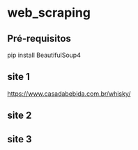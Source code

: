 # web_scraping

## Pré-requisitos
pip install BeautifulSoup4

## site 1
https://www.casadabebida.com.br/whisky/

## site 2

## site 3
